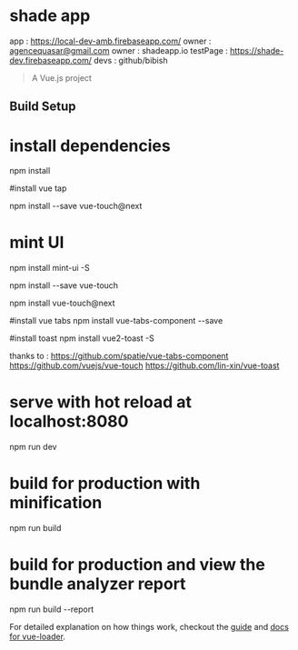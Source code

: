 # shade app
app : https://local-dev-amb.firebaseapp.com/
owner : agencequasar@gmail.com
owner : shadeapp.io
testPage : https://shade-dev.firebaseapp.com/
devs : github/bibish

> A Vue.js project

## Build Setup

# install dependencies
npm install

#install vue tap

npm install --save vue-touch@next

# mint UI 
npm install mint-ui -S


npm install --save vue-touch


npm install vue-touch@next


#install vue tabs
npm install vue-tabs-component --save

#install toast
npm install vue2-toast -S





thanks to :
https://github.com/spatie/vue-tabs-component
https://github.com/vuejs/vue-touch
https://github.com/lin-xin/vue-toast

# serve with hot reload at localhost:8080
npm run dev

# build for production with minification
npm run build

# build for production and view the bundle analyzer report
npm run build --report


For detailed explanation on how things work, checkout the [guide](http://vuejs-templates.github.io/webpack/) and [docs for vue-loader](http://vuejs.github.io/vue-loader).
